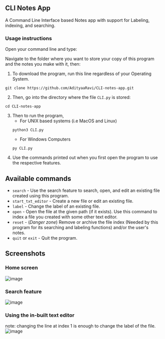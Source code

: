 ## CLI Notes App

A Command Line Interface based Notes app with support for Labeling, indexing, and searching.

### Usage instructions
Open your command line and type:

Navigate to the folder where you want to store your copy of this program and the notes you make with it, then:

1. To download the program, run this line regardless of your Operating System.
```shell
git clone https://github.com/AdityaaRavi/CLI-notes-app.git
```
2. Then, go into the directory where the file `CLI.py` is stored:
```shell
cd CLI-notes-app
```
3. Then to run the program,  
	- For UNIX based systems (i.e MacOS and Linux)
	```shell
	python3 CLI.py
	```
	- For Windows Computers
	```shell
	py CLI.py
	```
4. Use the commands printed out when you first open the program to use the respective features.

## Available commands
- `search` - Use the search feature to search, open, and edit an existing file created using this program.
- `start_txt_editor` - Create a new file or edit an existing file.
- `label` - Change the label of an existing file.
- `open` - Open the file at the given path (if it exists). Use this command to index a file you created with some other text editor.
- `reset` - (*Danger zone*) Remove or archive the file index (Needed by this program for its searching and labeling functions) and/or the user's notes.    
- `quit` or `exit` - Quit the program. 

## Screenshots
### Home screen
![image](https://user-images.githubusercontent.com/43429374/112095250-681ccc00-8b59-11eb-8e9c-c64e4ed83229.png)

### Search feature
![image](https://user-images.githubusercontent.com/43429374/112095425-b500a280-8b59-11eb-9320-2a187f0a8539.png)

### Using the in-built text editor
note: changing the line at index 1 is enough to change the label of the file.
![image](https://user-images.githubusercontent.com/43429374/112095929-9f3fad00-8b5a-11eb-8af3-017160d82cbd.png)
